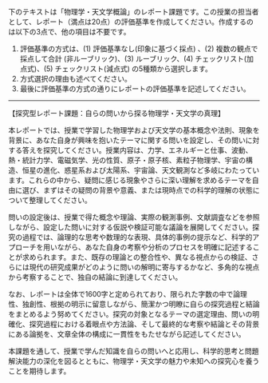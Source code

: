 下のテキストは「物理学・天文学概論」のレポート課題です。この授業の担当者として、レポート（満点は20点）の評価基準を作成してください。作成するのは以下の3点で、他の項目は不要です。

1. 評価基準の方式は、(1) 評価基準なし(印象に基づく採点) 、(2) 複数の観点で採点して合計  (非ルーブリック)、(3) ルーブリック、(4) チェックリスト(加点式)、(5) チェックリスト(減点式) の5種類から選択します。
2. 方式選択の理由も述べてください。
3. 最後に評価基準の方式の通りにレポートの評価基準を記述してください。

---------------------------------------
【探究型レポート課題：自らの問いから探る物理学・天文学の真理】

本レポートでは、授業で学習した物理学および天文学の基本概念や法則、現象を背景に、あなた自身が興味を抱いたテーマに関する問いを設定し、その問いに対する答えを探究してください。授業内容は、力学、エネルギーと仕事、波動、熱・統計力学、電磁気学、光の性質、原子・原子核、素粒子物理学、宇宙の構造、恒星の進化、惑星系および太陽系、宇宙論、天文観測など多岐にわたっています。これらの中から、疑問に感じる現象やさらに深い理解を求めるテーマを自由に選び、まずはその疑問の背景や意義、または現時点での科学的理解の状態について整理してください。

問いの設定後は、授業で得た概念や理論、実際の観測事例、文献調査などを参照しながら、設定した問いに対する仮説や検証可能な議論を展開してください。探究の過程では、論理的な思考や数理的な表現、具体的事例の提示など、科学的アプローチを用いながら、あなた自身の考察や分析のプロセスを明確に記述することが求められます。また、既存の理論との整合性や、異なる視点からの検証、さらには現代の研究成果がどのように問いの解明に寄与するかなど、多角的な視点から考察することで、独自の結論に到達してください。

なお、レポートは全体で1600字と定められており、限られた字数の中で論理性、独創性、根拠の明示に留意しながら、簡潔かつ明瞭に自らの探究過程と結論をまとめるよう努めてください。探究の対象となるテーマの選定理由、問いの明確化、探究過程における着眼点や方法論、そして最終的な考察や結論とその背景にある論拠を、文章全体の構成に一貫性をもたせながら記述してください。

本課題を通して、授業で学んだ知識を自らの問いへと応用し、科学的思考と問題解決能力の深化を図るとともに、物理学・天文学の魅力や未知への探究心を養うことを期待します。